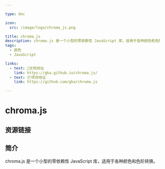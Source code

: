 ```yaml
---

type: doc

icon:
  src: /image/logo/chroma_js.png

title: chroma.js
description: chroma.js 是一个小型的零依赖性 JavaScript 库，适用于各种颜色和色阶转换。
tags:
  - 颜色
  - JavaScript

links:
  - text: 📖文档地址
    link: https://gka.github.io/chroma.js/
  - text: 📦项目地址
    link: https://github.com/gka/chroma.js

---
```


<ShowLogo />

# chroma.js

<ShowTags />

<ShowBreadcrumb />

## 资源链接

<ShowLinks />

## 简介

chroma.js 是一个小型的零依赖性 JavaScript 库，适用于各种颜色和色阶转换。
